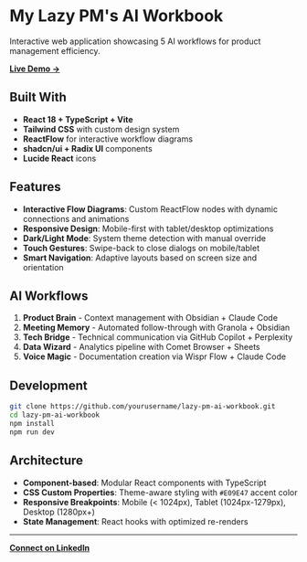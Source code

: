 # My Lazy PM's AI Workbook

Interactive web application showcasing 5 AI workflows for product management efficiency.

**[Live Demo →](https://lazy-pm-ai-workbook.vercel.app/)**

## Built With

- **React 18 + TypeScript + Vite**
- **Tailwind CSS** with custom design system
- **ReactFlow** for interactive workflow diagrams
- **shadcn/ui + Radix UI** components
- **Lucide React** icons

## Features

- **Interactive Flow Diagrams**: Custom ReactFlow nodes with dynamic connections and animations
- **Responsive Design**: Mobile-first with tablet/desktop optimizations
- **Dark/Light Mode**: System theme detection with manual override
- **Touch Gestures**: Swipe-back to close dialogs on mobile/tablet
- **Smart Navigation**: Adaptive layouts based on screen size and orientation

## AI Workflows

1. **Product Brain** - Context management with Obsidian + Claude Code
2. **Meeting Memory** - Automated follow-through with Granola + Obsidian  
3. **Tech Bridge** - Technical communication via GitHub Copilot + Perplexity
4. **Data Wizard** - Analytics pipeline with Comet Browser + Sheets
5. **Voice Magic** - Documentation creation via Wispr Flow + Claude Code

## Development

```bash
git clone https://github.com/yourusername/lazy-pm-ai-workbook.git
cd lazy-pm-ai-workbook
npm install
npm run dev
```

## Architecture

- **Component-based**: Modular React components with TypeScript
- **CSS Custom Properties**: Theme-aware styling with `#E09E47` accent color
- **Responsive Breakpoints**: Mobile (< 1024px), Tablet (1024px-1279px), Desktop (1280px+)
- **State Management**: React hooks with optimized re-renders

---

**[Connect on LinkedIn](https://www.linkedin.com/in/innadedova/)**